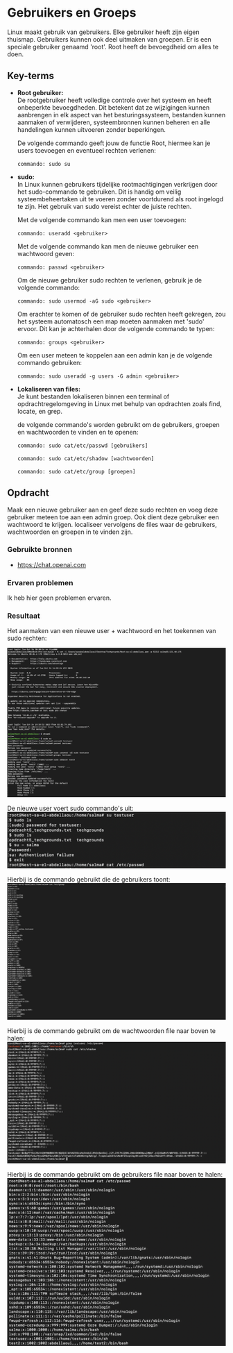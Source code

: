 # Gebruikers en Groeps
Linux maakt gebruik van gebruikers. Elke gebruiker heeft zijn eigen thuismap. Gebruikers kunnen ook deel uitmaken van groepen. Er is een speciale gebruiker genaamd 'root'. Root heeft de bevoegdheid om alles te doen.  

## Key-terms
* __Root gebruiker:__  
De rootgebruiker heeft volledige controle over het systeem en heeft onbeperkte bevoegdheden. Dit betekent dat ze wijzigingen kunnen aanbrengen in elk aspect van het besturingssysteem, bestanden kunnen aanmaken of verwijderen, systeembronnen kunnen beheren en alle handelingen kunnen uitvoeren zonder beperkingen.  
  
    De volgende commando geeft jouw de functie Root, hiermee kan je users toevoegen en eventueel rechten verlenen:
  
  ```
  commando: sudo su 
  ```  
* __sudo:__    
In Linux kunnen gebruikers tijdelijke rootmachtigingen verkrijgen door het sudo-commando te gebruiken. Dit is handig om veilig systeembeheertaken uit te voeren zonder voortdurend als root ingelogd te zijn. Het gebruik van sudo vereist echter de juiste rechten.    

  Met de volgende commando kan men een user toevoegen:  
   ```
  commando: useradd <gebruiker>
  ```  
  Met de volgende commando kan men de nieuwe gebruiker een wachtwoord geven:
  ```
  commando: passwd <gebruiker>
  ``` 
  Om de nieuwe gebruiker sudo rechten te verlenen, gebruik je de volgende commando:   
  ```
  commando: sudo usermod -aG sudo <gebruiker>
  ```   
  Om erachter te komen of de gebruiker sudo rechten heeft gekregen, zou het systeem automatosch een map moeten aanmaken met 'sudo' ervoor. Dit kan je achterhalen door de volgende commando te typen:  
    
    ```
  commando: groups <gebruiker>
  ```   
  Om een user meteen te koppelen aan een admin kan je de volgende commando gebruiken:  
   ```
  commando: sudo useradd -g users -G admin <gebruiker>
  ```     

* __Lokaliseren van files:__     
Je kunt bestanden lokaliseren binnen een terminal of opdrachtregelomgeving in Linux met behulp van opdrachten zoals find, locate, en grep.   
  
  de volgende commando's worden gebruikt om de gebruikers, groepen en wachtwoorden te vinden en te openen:   
    
     ```
  commando: sudo cat/etc/passwd [gebruikers]
  ```   
   ```
  commando: sudo cat/etc/shadow [wachtwoorden]
  ```   
   ```
  commando: sudo cat/etc/group [groepen]
  ```   

## Opdracht  
  Maak een nieuwe gebruiker aan en geef deze sudo rechten en voeg deze gebruiker meteen toe aan een admin groep. Ook dient deze gebruiker een wachtwoord te krijgen. localiseer vervolgens de files waar de gebruikers, wachtwoorden en groepen in te vinden zijn. 

### Gebruikte bronnen
* https://chat.openai.com  

### Ervaren problemen
Ik heb hier geen problemen ervaren. 

### Resultaat  
Het aanmaken van een nieuwe user + wachtwoord en het toekennen van sudo rechten:   

![SS.2_Inloggen](../00_includes/5.ingelogd_root_2usserstoegevoegd.png)    

De nieuwe user voert sudo commando's uit:  
![SS.2_Inloggen](../00_includes/6.testuservoertsudocommandouit.png)   
  
Hierbij is de commando gebruikt die de gebruikers toont:
![SS.2_Inloggen](../00_includes/7.group_namesandmembers.png)        

Hierbij is de commando gebruikt om de wachtwoorden file naar boven te halen:   
![SS.2_Inloggen](../00_includes/8.specifiek_newuser_opgezochtenpasswordslijstvan_alles.png)   
    
Hierbij is de commando gebruikt om de gebruikers file naar boven te halen:
![SS.2_Inloggen](../00_includes/9.Users_account_information.png)    

  

   

